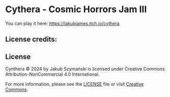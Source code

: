 # Cythera - Cosmic Horrors Jam III
 
You can play it here: https://jakubjames.itch.io/cythera

## License credits:
 
 
## License

Cynthera © 2024 by Jakub Szymański is licensed under Creative Commons Attribution-NonCommercial 4.0 International.

For more information, please see the [LICENSE](./LICENSE) file or visit [Creative Commons](http://creativecommons.org/licenses/by-nc/4.0/).